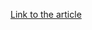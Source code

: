 [Link to the article](https://dissectingmalware.blogspot.com/2018/08/export-jratadwind-config-with-x32dbg.html)
